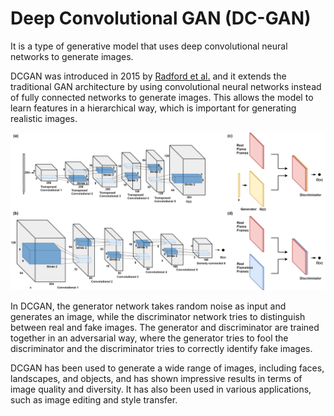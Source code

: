 # Deep Convolutional GAN (DC-GAN)

It is a type of generative model that uses deep convolutional neural networks to generate images.

DCGAN was introduced in 2015 by [Radford et al.](https://arxiv.org/abs/1511.06434) and it extends the traditional GAN architecture by using convolutional neural networks instead of fully connected networks to generate images. This allows the model to learn features in a hierarchical way, which is important for generating realistic images.

![DCGAN Architecture](assets/dcgan-architecture.png)

In DCGAN, the generator network takes random noise as input and generates an image, while the discriminator network tries to distinguish between real and fake images. The generator and discriminator are trained together in an adversarial way, where the generator tries to fool the discriminator and the discriminator tries to correctly identify fake images.

DCGAN has been used to generate a wide range of images, including faces, landscapes, and objects, and has shown impressive results in terms of image quality and diversity. It has also been used in various applications, such as image editing and style transfer.
